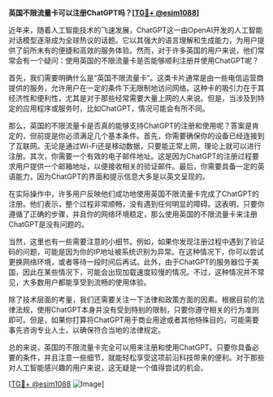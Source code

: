 **英国不限流量卡可以注册ChatGPT吗？[[TG💪+ @esim1088](https://t.me/s/esim1088)]**

近年来，随着人工智能技术的飞速发展，ChatGPT这一由OpenAI开发的人工智能对话模型逐渐成为全球热议的话题。它以其强大的语言理解和生成能力，为用户提供了前所未有的便捷和高效的服务体验。然而，对于许多英国的用户来说，他们常常会有一个疑问：使用英国的不限流量卡是否能够顺利注册并使用ChatGPT呢？

首先，我们需要明确什么是“英国不限流量卡”。这类卡片通常是由一些电信运营商提供的服务，允许用户在一定的条件下无限制地访问网络。这种卡的吸引力在于其经济性和便利性，尤其是对于那些经常需要大量上网的人来说。但是，当涉及到特定的应用程序或服务时，比如ChatGPT，情况可能会有所不同。

那么，英国的不限流量卡是否真的能够支持ChatGPT的注册和使用呢？答案是肯定的，但前提是你必须满足几个基本条件。首先，你需要确保你的设备已经连接到了互联网。无论是通过Wi-Fi还是移动数据，只要能正常上网，理论上就可以进行注册。其次，你需要一个有效的电子邮件地址。这是因为ChatGPT的注册过程要求用户提供一个邮箱地址，以便接收相关的验证邮件。最后，你需要具备一定的英语能力，因为ChatGPT的界面和提示信息大多是以英文呈现的。

在实际操作中，许多用户反映他们成功地使用英国不限流量卡完成了ChatGPT的注册。他们表示，整个过程非常顺畅，没有遇到任何明显的障碍。这表明，只要你遵循了正确的步骤，并且你的网络环境稳定，那么使用英国的不限流量卡来注册ChatGPT是没有问题的。

当然，这里也有一些需要注意的小细节。例如，如果你发现注册过程中遇到了验证码的问题，可能是因为你的IP地址被系统识别为异常。在这种情况下，你可以尝试更换网络环境，或者等待一段时间后再试。此外，由于ChatGPT的服务器位于美国，因此在某些情况下，可能会出现加载速度较慢的情况。不过，这种情况并不常见，大多数用户都能享受到流畅的使用体验。

除了技术层面的考量，我们还需要关注一下法律和政策方面的因素。根据目前的法律法规，使用ChatGPT本身并没有受到特别的限制，只要你遵守相关的行为准则即可。但是，如果你打算将ChatGPT用于商业用途或者其他特殊目的，可能需要事先咨询专业人士，以确保符合当地的法律规定。

总的来说，英国的不限流量卡完全可以用来注册和使用ChatGPT。只要你具备必要的条件，并且注意一些细节，就能轻松享受这项前沿科技带来的便利。对于那些对人工智能感兴趣的用户来说，这无疑是一个值得尝试的机会。

[[TG💪+ @esim1088](https://t.me/s/esim1088) ![Image](https://i.postimg.cc/4NQfJmqS/Snipaste-2025-05-13-00-14-12.png)]